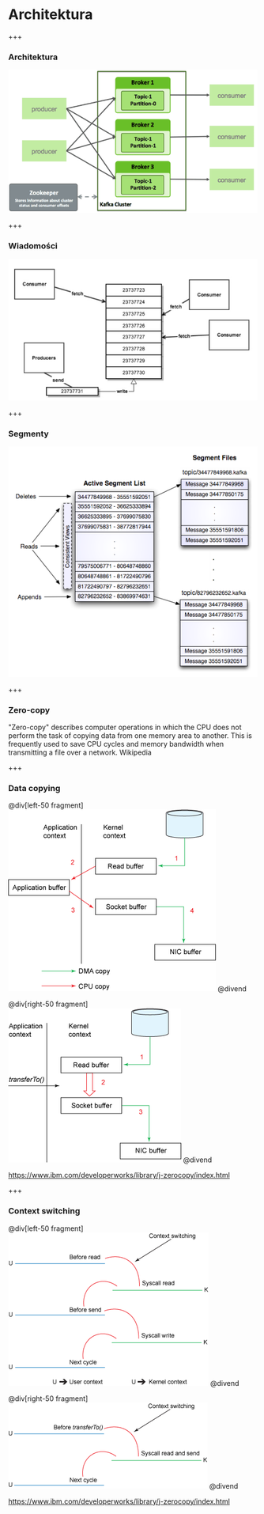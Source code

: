 
# Architektura


+++
### Architektura
![](img/architecture/Kafka-Broker-Diagram.png)



+++
### Wiadomości
![](img/architecture/messages.jpg)



+++
### Segmenty
![](img/architecture/segments.png)


+++
### Zero-copy
"Zero-copy" describes computer operations in which the CPU does not perform the task of copying data from one memory area to another. This is frequently used to save CPU cycles and memory bandwidth when transmitting a file over a network. Wikipedia



+++
### Data copying

@div[left-50 fragment]
![](img/architecture/traditional-data-copying.gif)
@divend

@div[right-50 fragment]
![](img/architecture/zero-copy-data-copying.gif)
@divend

<span class="footer">https://www.ibm.com/developerworks/library/j-zerocopy/index.html</span>



+++
### Context switching

@div[left-50 fragment]
![](img/architecture/traditional-context-switching.gif)
@divend

@div[right-50 fragment]
![](img/architecture/zero-copy-context-switching.gif)
@divend

<span class="footer">https://www.ibm.com/developerworks/library/j-zerocopy/index.html</span>